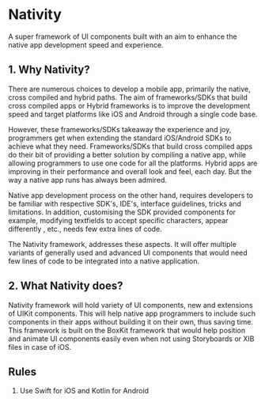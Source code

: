 # Nativity
A super framework of UI components built with an aim to enhance the native app development speed and experience.

## 1. Why Nativity?
There are numerous choices to develop a mobile app, primarily the native, cross compiled and hybrid paths.
The aim of frameworks/SDKs that build cross compiled apps or Hybrid frameworks is to improve the development speed and target platforms like iOS and Android through a single code base.

However, these frameworks/SDKs takeaway the experience and joy, programmers get when extending the standard iOS/Android SDKs to achieve what they need.
Frameworks/SDKs that build cross compiled apps do their bit of providing a better solution by compiling a native app, while allowing programmers to use one code for all the platforms. Hybrid apps are improving in their performance and overall look and feel, each day. But the way a native app runs has always been admired. 

Native app development process on the other hand, requires developers to be familiar with respective SDK's, IDE's, interface guidelines, tricks and limitations. In addition, customising the SDK provided components for example, modifying textfields to accept specific characters, appear differently , etc., needs few extra lines of code.

The Nativity framework, addresses these aspects. It will offer multiple variants of generally used and advanced UI components that would need few lines of code to be integrated into a native application.

## 2. What Nativity does?
Nativity framework will hold variety of UI components, new and extensions of UIKit components. This will help native app programmers to include such components in their apps without building it on their own, thus saving time. This framework is built on the BoxKit framework that would help position and animate UI components easily even when not using Storyboards or XIB files in case of iOS.

## Rules
1. Use Swift for iOS and Kotlin for Android
